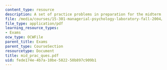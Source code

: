 ```yaml
---
content_type: resource
description: A set of practice problems in preparation for the midterm exam.
file: /media/courses/15-301-managerial-psychology-laboratory-fall-2004/fede174e4b7a10be582250b897c909b1_mid_prac_ques.pdf
file_type: application/pdf
learning_resource_types:
- Exams
ocw_type: OCWFile
parent_title: Exams
parent_type: CourseSection
resourcetype: Document
title: mid_prac_ques.pdf
uid: fede174e-4b7a-10be-5822-50b897c909b1
---
```

